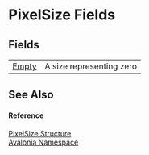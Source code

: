 # PixelSize Fields




## Fields
<table>
<tr>
<td><a href="F_Avalonia_PixelSize_Empty">Empty</a></td>
<td>A size representing zero</td>
</tr>
</table>

## See Also


#### Reference
<a href="T_Avalonia_PixelSize">PixelSize Structure</a>  
<a href="N_Avalonia">Avalonia Namespace</a>  

